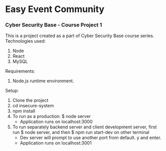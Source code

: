 # Easy Event Community

### Cyber Security Base - Course Project 1

This is a project created as a part of Cyber Security Base course series. Technologies used:

1. Node
2. React 
3. MySQL

Requirements: 
1. Node.js runtime environment.

Setup:
1. Clone the project
2. cd insecure-system
3. npm install
4. To run as a production: $ node server
    - Application runs on localhost:3000
5. To run separately backend server and client development server, first run $ node server, and then $ npm run start-dev on other terminal
    - Dev server will prompt to use another port from default. y and enter.
    - Application runs on localhost:3001
